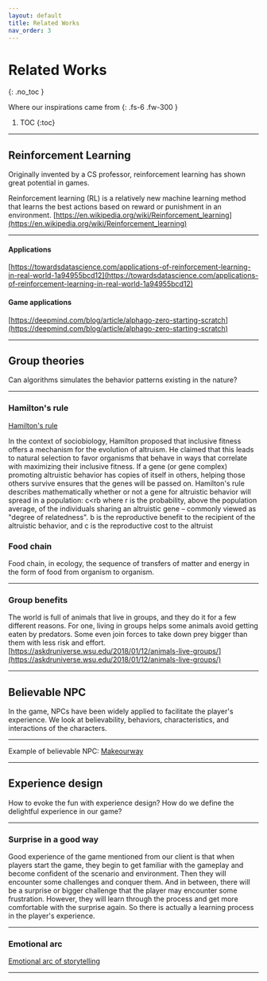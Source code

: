 ```yaml
---
layout: default
title: Related Works
nav_order: 3
---
```



# Related Works
{: .no_toc }


Where our inspirations came from
{: .fs-6 .fw-300 }


1. TOC
{:toc}
---


## Reinforcement Learning
Originally invented by a CS professor, reinforcement learning has shown great potential in games.


Reinforcement learning (RL) is a relatively new machine learning method that learns the best actions based on reward or punishment in an environment.
[https://en.wikipedia.org/wiki/Reinforcement_learning](https://en.wikipedia.org/wiki/Reinforcement_learning)<br />

---

#### Applications 
[https://towardsdatascience.com/applications-of-reinforcement-learning-in-real-world-1a94955bcd12](https://towardsdatascience.com/applications-of-reinforcement-learning-in-real-world-1a94955bcd12)<br />
#### Game applications
[https://deepmind.com/blog/article/alphago-zero-starting-scratch](https://deepmind.com/blog/article/alphago-zero-starting-scratch)

---

## Group theories
Can algorithms simulates the behavior patterns existing in the nature?

---
### Hamilton's rule
[Hamilton's rule](https://en.wikipedia.org/wiki/Inclusive_fitness)

In the context of sociobiology, Hamilton proposed that inclusive fitness offers a mechanism for the evolution of altruism. He claimed that this leads to natural selection to favor organisms that behave in ways that correlate with maximizing their inclusive fitness. If a gene (or gene complex) promoting altruistic behavior has copies of itself in others, helping those others survive ensures that the genes will be passed on.
Hamilton's rule describes mathematically whether or not a gene for altruistic behavior will spread in a population:
c<rb
where
r is the probability, above the population average, of the individuals sharing an altruistic gene – commonly viewed as "degree of relatedness".
b is the reproductive benefit to the recipient of the altruistic behavior, and
c is the reproductive cost to the altruist


### Food chain
Food chain, in ecology, the sequence of transfers of matter and energy in the form of food from organism to organism.<br/>

---

### Group benefits
The world is full of animals that live in groups, and they do it for a few different reasons. For one, living in groups helps some animals avoid getting eaten by predators. Some even join forces to take down prey bigger than them with less risk and effort.  
[https://askdruniverse.wsu.edu/2018/01/12/animals-live-groups/](https://askdruniverse.wsu.edu/2018/01/12/animals-live-groups/)<br/>

---

## Believable NPC
In the game, NPCs have been widely applied to facilitate the player's experience. We look at believability, behaviors, characteristics, and interactions of the characters. 

---
Example of believable NPC:
[Makeourway](https://makeourway.com/)

---


## Experience design
How to evoke the fun with experience design? How do we define the delightful experience in our game?

---

### Surprise in a good way
Good experience of the game mentioned from our client is that when players start the game, they begin to get familiar with the gameplay and become confident of the scenario and environment. Then they will encounter some challenges and conquer them. And in between, there will be a surprise or bigger challenge that the player may encounter some frustration. However, they will learn through the process and get more comfortable with the surprise again. So there is actually a learning process in the player's experience.

---

### Emotional arc 
[Emotional arc of storytelling](https://nofilmschool.com/2016/11/emotional-arcs-6-storytelling-kurt-vonnegut)

---
